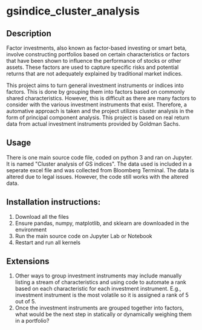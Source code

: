 # gsindice_cluster_analysis

## Description

Factor investments, also known as factor-based investing or smart beta, involve constructing portfolios based on certain characteristics or factors that have been shown to influence the performance of stocks or other assets. These factors are used to capture specific risks and potential returns that are not adequately explained by traditional market indices.

This project aims to turn general investment instruments or indices into factors. This is done by grouping them into factors based on commonly shared characteristics. However, this is difficult as there are many factors to consider with the various investment instruments that exist. Therefore, a automative approach is taken and the project utilizes cluster analysis in the form of principal component analysis. This project is based on real return data from actual investment instruments provided by Goldman Sachs.

## Usage

There is one main source code file, coded on python 3 and ran on Jupyter. It is named "Cluster analysis of GS indices". The data used is included in a seperate excel file and was collected from Bloomberg Terminal. The data is altered due to legal issues. However, the code still works with the altered data.

## Installation instructions:

1. Download all the files
2. Ensure pandas, numpy, matplotlib, and sklearn are downloaded in the environment
3. Run the main source code on Jupyter Lab or Notebook
4. Restart and run all kernels 

## Extensions

1. Other ways to group investment instruments may include manually listing a stream of characteristics and using code to automate a rank based on each characteristic for each investment instrument. E.g., investment instrument is the most volatile so it is assigned a rank of 5 out of 5.
2. Once the investment instruments are grouped together into factors, what would be the next step in statically or dynamically weighing them in a portfolio?
